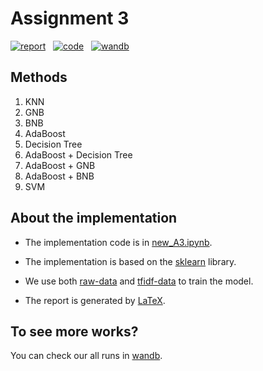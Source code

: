 # Assignment 3

[![report](https://img.shields.io/badge/report-EC1C24?style=for-the-badge&logo=Adobe-Acrobat-Reader&logoColor=#EC1C24)](https://github.com/XiaoLinZzz/COMP90049-Report/blob/master/COMP90049-report-template/report-template.pdf)    &nbsp;
[![code](https://img.shields.io/badge/Code-F3DF49?style=for-the-badge&logo=jupyter&logoColor=#EC1C24)](IML_A3/new_A3.ipynb) &nbsp;
[![wandb](https://img.shields.io/badge/wandb-FFB000?style=for-the-badge&logo=wandb&logoColor=#EC1C24)](https://api.wandb.ai/links/xiaolinzzz/uyv8f6gg)

## Methods
1. KNN
2.  GNB
3. BNB
4. AdaBoost
5. Decision Tree
6. AdaBoost + Decision Tree
7. AdaBoost + GNB
8. AdaBoost + BNB
9. SVM


## About the implementation
- The implementation code is in [new_A3.ipynb](new_A3.ipynb).

- The implementation is based on the [sklearn](https://scikit-learn.org/stable/) library.

- We use both [raw-data](raw-data) and [tfidf-data](tfidf-data) to train the model.

- The report is generated by [LaTeX](https://www.latex-project.org/).

## To see more works?

You can check our all runs in [wandb](https://api.wandb.ai/links/xiaolinzzz/uyv8f6gg).
